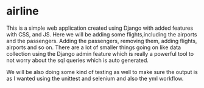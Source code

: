 # airline
This is a simple web application created using Django with added features with CSS, and JS. Here we will be adding some flights,including the airports and the passengers. Adding the passengers, removing them, adding flights, airports and so on. 
There are a lot of smaller things going on like data collection using the Django admin feature which is really a powerful tool to not worry about the sql queries which is auto generated.

We will be also doing some kind of testing as well to make sure the output is as I wanted using the unittest and selenium and also the yml workflow.
